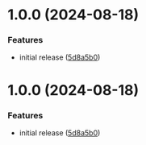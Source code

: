 # 1.0.0 (2024-08-18)


### Features

* initial release ([5d8a5b0](https://github.com/RA341/rnr/commit/5d8a5b0c681a6d0ee5d63068171d7788b82e92ed))

# 1.0.0 (2024-08-18)


### Features

* initial release ([5d8a5b0](https://github.com/RA341/rnr/commit/5d8a5b0c681a6d0ee5d63068171d7788b82e92ed))
